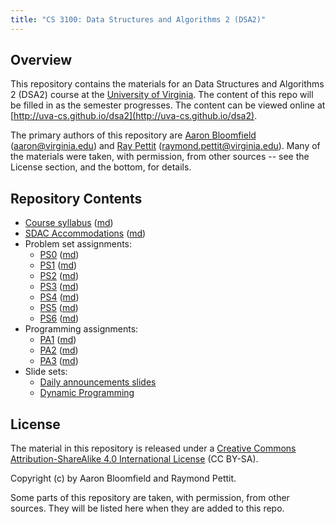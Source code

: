 ```yaml
---
title: "CS 3100: Data Structures and Algorithms 2 (DSA2)"
---
```


Overview
--------

This repository contains the materials for an Data Structures and Algorithms 2 (DSA2) course at the [University of Virginia](http://www.virginia.edu).  The content of this repo will be filled in as the semester progresses.  The content can be viewed online at [http://uva-cs.github.io/dsa2](http://uva-cs.github.io/dsa2).

The primary authors of this repository are [Aaron Bloomfield](http://www.cs.virginia.edu/~asb) ([aaron@virginia.edu](<mailto:aaron@virginia.edu>)) and [Ray Pettit](https://engineering.virginia.edu/faculty/raymond-pettit) ([raymond.pettit@virginia.edu](<mailto:raymond.pettit@virginia.edu>)). Many of the materials were taken, with permission, from other sources -- see the License section, and the bottom, for details.


Repository Contents
-------------------

- [Course syllabus](syllabus.html) ([md](syllabus.md))
- [SDAC Accommodations](sdac.html) ([md](sdac.md))
- Problem set assignments:
	- [PS0](ps/ps0.html) ([md](ps/ps0.md))
	- [PS1](ps/ps1.html) ([md](ps/ps1.md))
	- [PS2](ps/ps2.html) ([md](ps/ps2.md))
	- [PS3](ps/ps3.html) ([md](ps/ps3.md))
	- [PS4](ps/ps4.html) ([md](ps/ps4.md))
	- [PS5](ps/ps5.html) ([md](ps/ps5.md))
	- [PS6](ps/ps6.html) ([md](ps/ps6.md))
- Programming assignments:
	- [PA1](pa/pa1/index.html) ([md](pa/pa1/index.md))
	- [PA2](pa/pa2/index.html) ([md](pa/pa2/index.md))
	- [PA3](pa/pa3/index.html) ([md](pa/pa3/index.md))
- Slide sets:
	- [Daily announcements slides](slides/announcements.html#/)
    - [Dynamic Programming](slides/dp.html#/)

License
-------

The material in this repository is released under a [Creative Commons Attribution-ShareAlike 4.0 International License](http://creativecommons.org/licenses/by-sa/4.0/) (CC BY-SA).

Copyright (c) by Aaron Bloomfield and Raymond Pettit.

Some parts of this repository are taken, with permission, from other sources.  They will be listed here when they are added to this repo.
